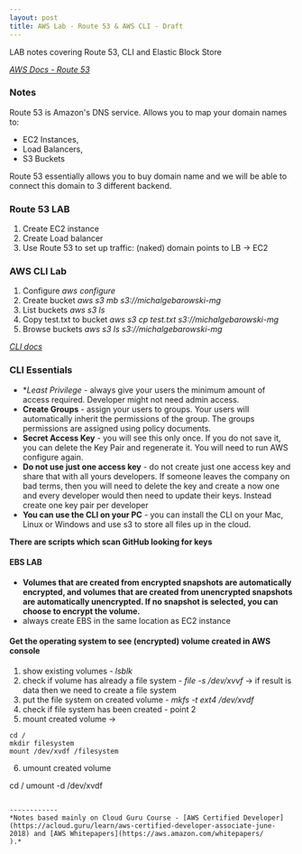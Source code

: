 ```yaml
---
layout: post
title: AWS Lab - Route 53 & AWS CLI - Draft
---
```


LAB notes covering Route 53, CLI and Elastic Block Store

*[AWS Docs - Route 53](https://docs.aws.amazon.com/Route53/latest/DeveloperGuide/Welcome.html)*

### Notes

Route 53 is Amazon's DNS service. Allows you to map your domain names to:
- EC2 Instances, 
- Load Balancers, 
- S3 Buckets

Route 53 essentially allows you to buy domain name and we will be able to connect this domain to 3 different backend.

### Route 53 LAB

1. Create EC2 instance
2. Create Load balancer
3. Use Route 53 to set up traffic: (naked) domain points to LB -> EC2

### AWS CLI Lab

1. Configure *aws configure*
2. Create bucket *aws s3 mb s3://michalgebarowski-mg*
3. List buckets *aws s3 ls*
4. Copy test.txt to bucket *aws s3 cp test.txt s3://michalgebarowski-mg*
5. Browse buckets *aws s3 ls s3://michalgebarowski-mg*

*[CLI docs](https://docs.aws.amazon.com/cli/latest/index.html)*

### CLI Essentials

- **Least Privilege* - always give your users the minimum amount of access required. Developer might not need admin access. 
- **Create Groups** - assign your users to groups. Your users will automatically inherit the permissions of the group. The groups permissions are assigned using policy documents.
- **Secret Access Key** - you will see this only once. If you do not save it, you can delete the Key Pair and regenerate it. You will need to run AWS configure again. 
- **Do not use just one access key** - do not create just one access key and share that with all yours developers. If someone leaves the company on bad terms, then you will need to delete the key and create a now one and every developer would then need to update their keys. Instead create one key pair per developer
- **You can use the CLI on your PC** - you can install the CLI on your Mac, Linux or Windows and use s3 to store all files up in the cloud. 

**There are scripts which scan GitHub looking for keys**

#### EBS LAB

- **Volumes that are created from encrypted snapshots are automatically encrypted, and volumes that are created from unencrypted snapshots are automatically unencrypted. If no snapshot is selected, you can choose to encrypt the volume.**
- always create EBS in the same location as EC2 instance

#### Get the operating system to see (encrypted) volume created in AWS console

1. show existing volumes - *lsblk*
2. check if volume has already a file system - *file -s /dev/xvvf* -> if result is data then we need to create a file system
3. put the file system on created volume - *mkfs -t ext4 /dev/xvdf*
4. check if file system has been created - point 2
5. mount created volume -> 
```
cd /
mkdir filesystem
mount /dev/xvdf /filesystem
```
6. umount created volume 

cd /
umount -d /dev/xvdf 
```

------------
*Notes based mainly on Cloud Guru Course - [AWS Certified Developer](https://acloud.guru/learn/aws-certified-developer-associate-june-2018) and [AWS Whitepapers](https://aws.amazon.com/whitepapers/
).*
